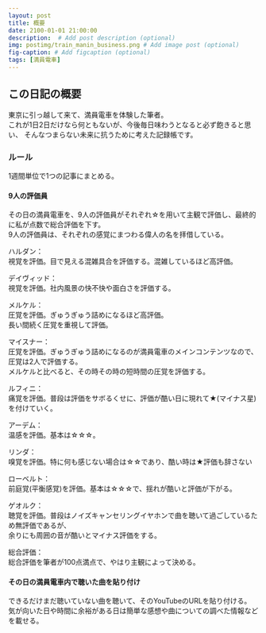 ```yaml
---
layout: post
title: 概要
date: 2100-01-01 21:00:00
description:  # Add post description (optional)
img: postimg/train_manin_business.png # Add image post (optional)
fig-caption: # Add figcaption (optional)
tags: [満員電車]
---
```

## この日記の概要

東京に引っ越して来て、満員電車を体験した筆者。<br>
これが1日2日だけなら何ともないが、今後毎日味わうとなると必ず飽きると思い、
そんなつまらない未来に抗うために考えた記録帳です。

### ルール
1週間単位で1つの記事にまとめる。

#### 9人の評価員
その日の満員電車を、9人の評価員がそれぞれ☆を用いて主観で評価し、最終的に私が点数で総合評価を下す。<br>
9人の評価員は、それぞれの感覚にまつわる偉人の名を拝借している。

ハルダン：<br>
視覚を評価。目で見える混雑具合を評価する。混雑しているほど高評価。

デイヴィッド：<br>
視覚を評価。社内風景の快不快や面白さを評価する。

メルケル：<br>
圧覚を評価。ぎゅうぎゅう詰めになるほど高評価。<br>
長い間続く圧覚を重視して評価。

マイスナー：<br>
圧覚を評価。ぎゅうぎゅう詰めになるのが満員電車のメインコンテンツなので、圧覚は2人で評価する。<br>
メルケルと比べると、その時その時の短時間の圧覚を評価する。

ルフィニ：<br>
痛覚を評価。普段は評価をサボるくせに、評価が酷い日に現れて★(マイナス星)を付けていく。

アーデム：<br>
温感を評価。基本は☆☆☆。

リンダ：<br>
嗅覚を評価。特に何も感じない場合は☆☆であり、酷い時は★評価も辞さない

ローベルト：<br>
前庭覚(平衡感覚)を評価。基本は☆☆☆で、揺れが酷いと評価が下がる。

ゲオルク：<br>
聴覚を評価。普段はノイズキャンセリングイヤホンで曲を聴いて過ごしているため無評価であるが、<br>
余りにも周囲の音が酷いとマイナス評価をする。

総合評価：<br>
総合評価を筆者が100点満点で、やはり主観によって決める。

#### その日の満員電車内で聴いた曲を貼り付け

できるだけまだ聴いていない曲を聴いて、そのYouTubeのURLを貼り付ける。<br>
気が向いた日や時間に余裕がある日は簡単な感想や曲についての調べた情報などを載せる。